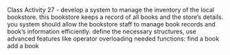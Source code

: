Class Activity 27 - 
develop a system to manage the inventory of the local bookstore. this bookstore keeps a record of all books and the store’s details. you system should allow the bookstore staff to manage book records and book’s information efficiently.
define the necessary structures,
use advanced features like operator overloading
needed functions:
find a book
add a book
